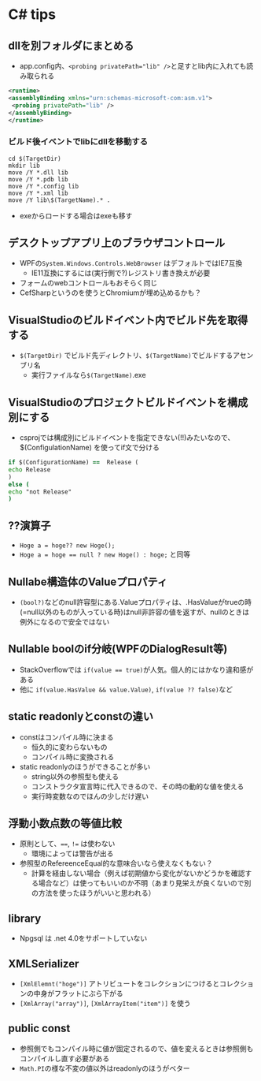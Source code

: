 # C# tips

## dllを別フォルダにまとめる

* app.config内、`<probing privatePath="lib" />`と足すとlib内に入れても読み取られる

```xml
<runtime>
<assemblyBinding xmlns="urn:schemas-microsoft-com:asm.v1">
 <probing privatePath="lib" />
</assemblyBinding>
</runtime>
```

### ビルド後イベントでlibにdllを移動する

```batch
cd $(TargetDir)
mkdir lib
move /Y *.dll lib
move /Y *.pdb lib
move /Y *.config lib
move /Y *.xml lib
move /Y lib\$(TargetName).* .
```

* exeからロードする場合はexeも移す

## デスクトップアプリ上のブラウザコントロール

* WPFの`System.Windows.Controls.WebBrowser` はデフォルトではIE7互換
  * IE11互換にするには(実行側で?)レジストリ書き換えが必要
* フォームのwebコントロールもおそらく同じ
* CefSharpというのを使うとChromiumが埋め込めるかも？

## VisualStudioのビルドイベント内でビルド先を取得する

* `$(TargetDir)` でビルド先ディレクトリ、`$(TargetName)`でビルドするアセンブリ名
  * 実行ファイルなら`$(TargetName)`.exe

## VisualStudioのプロジェクトビルドイベントを構成別にする

* csprojでは構成別にビルドイベントを指定できない(!!)みたいなので、 $(ConfigulationName) を使ってif文で分ける

```bat
if $(ConfigurationName) ==  Release (
echo Release
)
else (
echo "not Release"
)
```

## ??演算子

* `Hoge a = hoge?? new Hoge();`
* `Hoge a = hoge == null ? new Hoge() : hoge;` と同等

## Nullabe構造体のValueプロパティ

* `(bool?)`などのnull許容型にある.Valueプロパティは、.HasValueがtrueの時 (=null以外のものが入っている時)はnull非許容の値を返すが、nullのときは例外になるので安全ではない

## Nullable boolのif分岐(WPFのDialogResult等)

* StackOverflowでは `if(value == true)`が人気。個人的にはかなり違和感がある
* 他に `if(value.HasValue && value.Value)`, `if(value ?? false)`など

## static readonlyとconstの違い

* constはコンパイル時に決まる
  * 恒久的に変わらないもの
  * コンパイル時に変換される
* static readonlyのほうができることが多い
  * string以外の参照型も使える
  * コンストラクタ宣言時に代入できるので、その時の動的な値を使える
  * 実行時変数なのでほんの少しだけ遅い

## 浮動小数点数の等値比較

* 原則として、`==`, `!=` は使わない
  * 環境によっては警告が出る
* 参照型のRefereenceEqual的な意味合いなら使えなくもない？
  * 計算を経由しない場合（例えば初期値から変化がないかどうかを確認する場合など）は使ってもいいのか不明（あまり見栄えが良くないので別の方法を使ったほうがいいと思われる）

## library

* Npgsql は .net 4.0をサポートしていない

## XMLSerializer

* `[XmlElemnt("hoge")]` アトリビュートをコレクションにつけるとコレクションの中身がフラットにぶら下がる
* `[XmlArray("array")]`, `[XmlArrayItem("item")]` を使う

## public const

* 参照側でもコンパイル時に値が固定されるので、値を変えるときは参照側もコンパイルし直す必要がある
* `Math.PI`の様な不変の値以外はreadonlyのほうがベター